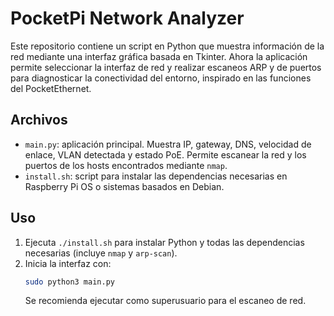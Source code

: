 # PocketPi Network Analyzer

Este repositorio contiene un script en Python que muestra información de la red
mediante una interfaz gráfica basada en Tkinter. Ahora la aplicación permite
seleccionar la interfaz de red y realizar escaneos ARP y de puertos para
diagnosticar la conectividad del entorno, inspirado en las funciones del
PocketEthernet.

## Archivos

- `main.py`: aplicación principal. Muestra IP, gateway, DNS, velocidad de
  enlace, VLAN detectada y estado PoE. Permite escanear la red y los puertos de
  los hosts encontrados mediante `nmap`.
- `install.sh`: script para instalar las dependencias necesarias en Raspberry Pi OS o sistemas basados en Debian.

## Uso

1. Ejecuta `./install.sh` para instalar Python y todas las dependencias
   necesarias (incluye `nmap` y `arp-scan`).
2. Inicia la interfaz con:
   ```bash
   sudo python3 main.py
   ```
   Se recomienda ejecutar como superusuario para el escaneo de red.
